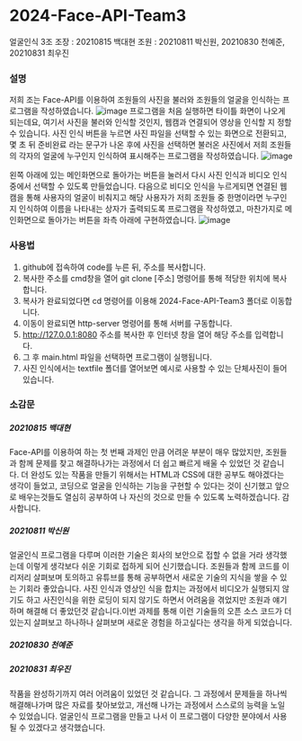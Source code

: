 # 2024-Face-API-Team3
얼굴인식 3조
조장 : 20210815 백대현 조원 : 20210811 박신원, 20210830 천예준, 20210831 최우진

### 설명
저희 조는 Face-API를 이용하여 조원들의 사진을 불러와 조원들의 얼굴을 인식하는 프로그램을 작성하였습니다.
![image](https://github.com/100DH/2024-Face-API-Team3/assets/93199016/569bb5f7-3df9-4212-bba6-ee106eaa9283)
프로그램을 처음 실행하면 타이틀 화면이 나오게 되는데요, 여기서 사진을 불러와 인식할 것인지, 웹캠과 연결되어 영상을 인식할 지 정할 수 있습니다.
사진 인식 버튼을 누르면 사진 파일을 선택할 수 있는 화면으로 전환되고, 몇 초 뒤 준비완료 라는 문구가 나온 후에 사진을 선택하면 불러온 사진에서
저희 조원들의 각자의 얼굴에 누구인지 인식하여 표시해주는 프로그램을 작성하였습니다.
![image](https://github.com/100DH/2024-Face-API-Team3/assets/93199016/c1197143-e080-430e-9a02-bd2fe6b8e5ae)

왼쪽 아래에 있는 메인화면으로 돌아가는 버튼을 눌러서 다시 사진 인식과 비디오 인식중에서 선택할 수 있도록 만들었습니다.
다음으로 비디오 인식을 누르게되면 연결된 웹캠을 통해 사용자의 얼굴이 비춰지고 해당 사용자가 저희 조원들 중 한명이라면 누구인지 인식하여
이름을 나타내는 상자가 출력되도록 프로그램을 작성하였고, 마찬가지로 메인화면으로 돌아가는 버튼을 좌측 아래에 구현하였습니다.
![image](https://github.com/100DH/2024-Face-API-Team3/assets/93199016/37524330-2941-4362-9840-b591720325d8)

### 사용법
1. github에 접속하여 code를 누른 뒤, 주소를 복사합니다.
2. 복사한 주소를 cmd창을 열어 git clone [주소] 명령어를 통해 적당한 위치에 복사합니다.
3. 복사가 완료되었다면 cd 명령어를 이용해 2024-Face-API-Team3 폴더로 이동합니다.
4. 이동이 완료되면 http-server 명령어를 통해 서버를 구동합니다.
5. http://127.0.0.1:8080 주소를 복사한 후 인터넷 창을 열어 해당 주소를 입력합니다.
6. 그 후 main.html 파일을 선택하면 프로그램이 실행됩니다.
7. 사진 인식에서는 textfile 폴더를 열어보면 예시로 사용할 수 있는 단체사진이 들어있습니다.

### 소감문
##### 20210815 백대현
Face-API를 이용하여 하는 첫 번째 과제인 만큼 어려운 부분이 매우 많았지만, 조원들과 함께 문제를 찾고 해결하나가는 과정에서 더 쉽고 빠르게 배울 수 있었던 것 같습니다. 더 완성도 있는 작품을 만들기 위해서는 HTML과 CSS에 대한 공부도 해야겠다는 생각이 들었고, 코딩으로 얼굴을 인식하는 기능을 구현할 수 있다는 것이 신기했고 앞으로 배우는것들도 열심히 공부하여 나 자신의 것으로 만들 수 있도록 노력하겠습니다. 감사합니다.

##### 20210811 박신원
얼굴인식 프로그램을 다루며 이러한 기술은 회사의 보안으로 접할 수 없을 거라 생각했는데 이렇게 생각보다 쉬운 기회로 접하게 되어 신기했습니다. 조원들과 함께 코드를 이리저리 살펴보며 토의하고 유튜브를 통해 공부하면서 새로운 기술의 지식을 쌓을 수 있는 기회라 좋았습니다.
사진 인식과 영상인 식을 합치는 과정에서 비디오가 실행되지 않기도 하고 사진인식을 위한 로딩이 되지 않기도 하면서 어려움을 겪었지만 조원과 얘기하며 해결해 더 좋았던것 같습니다.이번 과제를 통해 이런 기술들의 오픈 소스 코드가 더 있는지 살펴보고 하나하나 살펴보며 새로운 경험을 하고싶다는 생각을 하게 되었습니다.

##### 20210830 천예준


##### 20210831 최우진
작품을 완성하기까지 여러 어려움이 있었던 것 같습니다. 그 과정에서 문제들을 하나씩 해결해나가며 많은 자료를 찾아보았고, 개선해 나가는 과정에서 스스로의 능력을 노일 수 있었습니다. 얼굴인식 프로그램을 만들고 나서 이 프로그램이 다양한 분야에서 사용될 수 있겠다고 생각했습니다.

